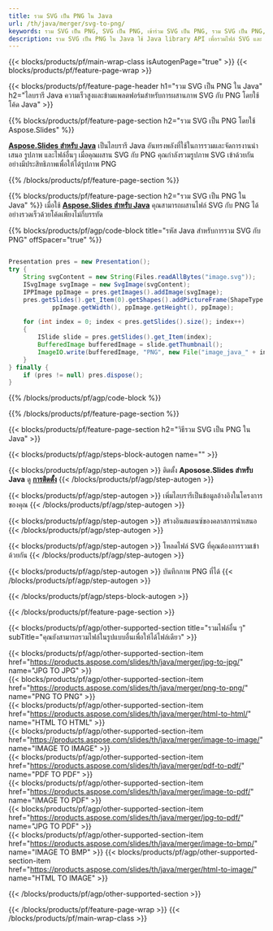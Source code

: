 ```yaml
---
title: รวม SVG เป็น PNG ใน Java
url: /th/java/merger/svg-to-png/
keywords: รวม SVG เป็น PNG, SVG เป็น PNG, เข้าร่วม SVG เป็น PNG, รวม SVG เป็น PNG, Java API, Java Library
description: รวม SVG เป็น PNG ใน Java ใช้ Java library API เพื่อรวมไฟล์ SVG และ PNG
---
```


{{< blocks/products/pf/main-wrap-class isAutogenPage="true" >}}
{{< blocks/products/pf/feature-page-wrap >}}

{{< blocks/products/pf/feature-page-header h1="รวม SVG เป็น PNG ใน Java" h2="ไลบรารี Java ความเร็วสูงและข้ามแพลตฟอร์มสำหรับการผสานภาพ SVG กับ PNG โดยใช้โค้ด Java" >}}

{{% blocks/products/pf/feature-page-section h2="รวม SVG เป็น PNG โดยใช้ Aspose.Slides" %}}

[**Aspose.Slides สำหรับ Java**](https://products.aspose.com/slides/th/java/) เป็นไลบรารี Java อันทรงพลังที่ใช้ในการรวมและจัดการงานนำเสนอ รูปภาพ และไฟล์อื่นๆ เมื่อคุณผสาน SVG กับ PNG คุณกำลังรวมรูปภาพ SVG เข้าด้วยกันอย่างมีประสิทธิภาพเพื่อให้ได้รูปภาพ PNG

{{% /blocks/products/pf/feature-page-section %}}




{{% blocks/products/pf/feature-page-section  h2="รวม SVG เป็น PNG ใน Java" %}}
เมื่อใช้ [**Aspose.Slides สำหรับ Java**](https://products.aspose.com/slides/th/java/) คุณสามารถผสานไฟล์ SVG กับ PNG ได้อย่างรวดเร็วด้วยโค้ดเพียงไม่กี่บรรทัด

{{% blocks/products/pf/agp/code-block title="รหัส Java สำหรับการรวม SVG กับ PNG" offSpacer="true" %}}
```java

Presentation pres = new Presentation();
try {
    String svgContent = new String(Files.readAllBytes("image.svg"));
    ISvgImage svgImage = new SvgImage(svgContent);
    IPPImage ppImage = pres.getImages().addImage(svgImage);
    pres.getSlides().get_Item(0).getShapes().addPictureFrame(ShapeType.Rectangle, 0, 0, 
			ppImage.getWidth(), ppImage.getHeight(), ppImage);

    for (int index = 0; index < pres.getSlides().size(); index++)
    {
        ISlide slide = pres.getSlides().get_Item(index);
        BufferedImage bufferedImage = slide.getThumbnail();
        ImageIO.write(bufferedImage, "PNG", new File("image_java_" + index + ".png"));
    }
} finally {
    if (pres != null) pres.dispose();
}
```
{{% /blocks/products/pf/agp/code-block %}}

{{% /blocks/products/pf/feature-page-section %}}




{{< blocks/products/pf/feature-page-section  h2="วิธีรวม SVG เป็น PNG ใน Java" >}}


{{< blocks/products/pf/agp/steps-block-autogen name="" >}}


{{< blocks/products/pf/agp/step-autogen >}}
ติดตั้ง **Aposose.Slides สำหรับ Java** ดู [**การติดตั้ง**](https://docs.aspose.com/slides/java/installation/)
{{< /blocks/products/pf/agp/step-autogen >}}

{{< blocks/products/pf/agp/step-autogen >}}
เพิ่มไลบรารีเป็นข้อมูลอ้างอิงในโครงการของคุณ
{{< /blocks/products/pf/agp/step-autogen >}}

{{< blocks/products/pf/agp/step-autogen >}}
สร้างอินสแตนซ์ของคลาสการนำเสนอ
{{< /blocks/products/pf/agp/step-autogen >}}

{{< blocks/products/pf/agp/step-autogen >}}
โหลดไฟล์ SVG ที่คุณต้องการรวมเข้าด้วยกัน
{{< /blocks/products/pf/agp/step-autogen >}}

{{< blocks/products/pf/agp/step-autogen >}}
บันทึกภาพ PNG ที่ได้
{{< /blocks/products/pf/agp/step-autogen >}}


{{< /blocks/products/pf/agp/steps-block-autogen >}}


{{< /blocks/products/pf/feature-page-section >}}




{{< blocks/products/pf/agp/other-supported-section title="รวมไฟล์อื่น ๆ" subTitle="คุณยังสามารถรวมไฟล์ในรูปแบบอื่นเพื่อให้ได้ไฟล์เดียว" >}}
  
{{< blocks/products/pf/agp/other-supported-section-item href="https://products.aspose.com/slides/th/java/merger/jpg-to-jpg/" name="JPG TO JPG" >}}  
{{< blocks/products/pf/agp/other-supported-section-item href="https://products.aspose.com/slides/th/java/merger/png-to-png/" name="PNG TO PNG" >}}  
{{< blocks/products/pf/agp/other-supported-section-item href="https://products.aspose.com/slides/th/java/merger/html-to-html/" name="HTML TO HTML" >}}  
{{< blocks/products/pf/agp/other-supported-section-item href="https://products.aspose.com/slides/th/java/merger/image-to-image/" name="IMAGE TO IMAGE" >}}  
{{< blocks/products/pf/agp/other-supported-section-item href="https://products.aspose.com/slides/th/java/merger/pdf-to-pdf/" name="PDF TO PDF" >}}  
{{< blocks/products/pf/agp/other-supported-section-item href="https://products.aspose.com/slides/th/java/merger/image-to-pdf/" name="IMAGE TO PDF" >}}  
{{< blocks/products/pf/agp/other-supported-section-item href="https://products.aspose.com/slides/th/java/merger/jpg-to-pdf/" name="JPG TO PDF" >}}  
{{< blocks/products/pf/agp/other-supported-section-item href="https://products.aspose.com/slides/th/java/merger/image-to-bmp/" name="IMAGE TO BMP" >}} 
{{< blocks/products/pf/agp/other-supported-section-item href="https://products.aspose.com/slides/th/java/merger/html-to-image/" name="HTML TO IMAGE" >}}  
  


{{< /blocks/products/pf/agp/other-supported-section >}}

{{< /blocks/products/pf/feature-page-wrap >}}
{{< /blocks/products/pf/main-wrap-class >}}